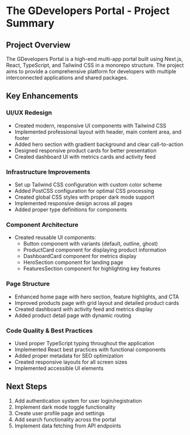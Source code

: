 # The GDevelopers Portal - Project Summary

## Project Overview

The GDevelopers Portal is a high-end multi-app portal built using Next.js, React, TypeScript, and Tailwind CSS in a monorepo structure. The project aims to provide a comprehensive platform for developers with multiple interconnected applications and shared packages.

## Key Enhancements

### UI/UX Redesign
- Created modern, responsive UI components with Tailwind CSS
- Implemented professional layout with header, main content area, and footer
- Added hero section with gradient background and clear call-to-action
- Designed responsive product cards for better presentation
- Created dashboard UI with metrics cards and activity feed


### Infrastructure Improvements
- Set up Tailwind CSS configuration with custom color scheme
- Added PostCSS configuration for optimal CSS processing
- Created global CSS styles with proper dark mode support
- Implemented responsive design across all pages
- Added proper type definitions for components

### Component Architecture
- Created reusable UI components:
  - Button component with variants (default, outline, ghost)
  - ProductCard component for displaying product information
  - DashboardCard component for metrics display
  - HeroSection component for landing page
  - FeaturesSection component for highlighting key features

### Page Structure
- Enhanced home page with hero section, feature highlights, and CTA
- Improved products page with grid layout and detailed product cards
- Created dashboard with activity feed and metrics display
- Added product detail page with dynamic routing

### Code Quality & Best Practices
- Used proper TypeScript typing throughout the application
- Implemented React best practices with functional components
- Added proper metadata for SEO optimization
- Created responsive layouts for all screen sizes
- Implemented accessible UI elements

## Next Steps

1. Add authentication system for user login/registration
2. Implement dark mode toggle functionality
3. Create user profile page and settings
4. Add search functionality across the portal
5. Implement data fetching from API endpoints
